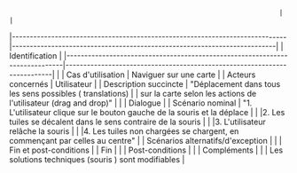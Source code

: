                                                                         |                                                                          | 
|-----------------------------------------------------------------------------|--------------------------------------------------------------------------| 
| Identification                                                                                                                                        |
|-----------------------------------------------------------------------------|--------------------------------------------------------------------------| 
| 
| Cas d'utilisation                                                           | Naviguer sur une carte                                                   | 
| Acteurs concernés                                                           | Utilisateur                                                              | 
| Description succincte                                                       | "Déplacement dans tous les sens possibles ( translations)                | 
| sur la carte selon les actions de l'utilisateur (drag and drop)"            |                                                                          | 
| Dialogue                                                                                                                                              | 
| Scénario nominal                                                            | "1. L'utilisateur clique sur le bouton gauche de la souris et la déplace | 
| |2. Les tuiles se décalent dans le sens contraire de la souris               |
| |3. L'utilisateur relâche la souris                                          |
| |4. Les tuiles non chargées se chargent, en commençant par celles au centre" | 
| Scénarios alternatifs/d'exception                                           |                                                                          | 
| Fin et post-conditions                                                                                                                                | 
| Fin                                                                         |                                                                          | 
| Post-conditions                                                             |                                                                          | 
| Compléments                                                                                                                                           | 
|                                                                             | Les solutions techniques (souris ) sont modifiables                      | 

